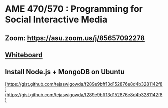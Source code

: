 # AME 470/570 : Programming for Social Interactive Media

## Zoom: https://asu.zoom.us/j/85657092278

## [Whiteboard](https://docs.google.com/presentation/d/1zlD7MhYNIyY4kjDl_UNK21SwG8tKldvxfADKVmXLUt4/edit#slide=id.g92317b5aa9_0_3)


## Install Node.js + MongoDB on Ubuntu
[https://gist.github.com/tejaswigowda/f289e9bff13d152876e8d4b3281142f8](https://gist.github.com/tejaswigowda/f289e9bff13d152876e8d4b3281142f8)
